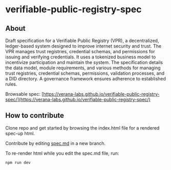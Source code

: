 # verifiable-public-registry-spec

## About

Draft specification for a Verifiable Public Registry (VPR), a decentralized, ledger-based system designed to improve internet security and trust. The VPR manages trust registries, credential schemas, and permissions for issuing and verifying credentials. It uses a tokenized business model to incentivize participation and maintain the system. The specification details the data model, module requirements, and various methods for managing trust registries, credential schemas, permissions, validation processes, and a DID directory. A governance framework ensures adherence to established rules.

Browsable spec: [https://verana-labs.github.io/verifiable-public-registry-spec/](https://verana-labs.github.io/verifiable-public-registry-spec/)

## How to contribute

Clone repo and get started by browsing the index.html file for a rendered spec-up html.

Contribute by editing [spec.md](spec.md) in a new branch.

To re-render html while you edit the spec.md file, run:

```
npm run dev
```
